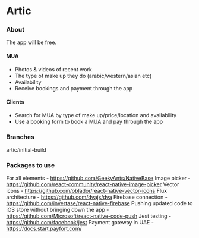 # Artic

### About

The app will be free.

#### MUA
- Photos & videos of recent work
- The type of make up they do (arabic/western/asian etc)
- Availability
- Receive bookings and payment through the app

#### Clients
- Search for MUA by type of make up/price/location and availability
- Use a booking form to book a MUA and pay through the app

### Branches
artic/initial-build

### Packages to use
For all elements - https://github.com/GeekyAnts/NativeBase
Image picker - https://github.com/react-community/react-native-image-picker
Vector icons - https://github.com/oblador/react-native-vector-icons
Flux architecture - https://github.com/dvajs/dva
Firebase connection - https://github.com/invertase/react-native-firebase
Pushing updated code to iOS store without bringing down the app - https://github.com/Microsoft/react-native-code-push
Jest testing - https://github.com/facebook/jest
Payment gateway in UAE - https://docs.start.payfort.com/